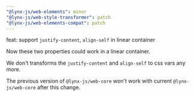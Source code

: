 ```yaml
---
"@lynx-js/web-elements": minor
"@lynx-js/web-style-transformer": patch
"@lynx-js/web-elements-compat": patch
---
```


feat: support `justify-content`, `align-self` in linear container

Now these two properties could work in a linear container.

We don't transforms the `justify-content` and `align-self` to css vars any more.

The previous version of `@lynx-js/web-core` won't work with current `@lynx-js/web-core` after this change.
